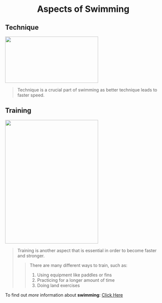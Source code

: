 # <center> Aspects of Swimming </center>

## Technique
<img src="https://d32ydbgkw6ghe6.cloudfront.net/production/uploads/cover_images/dcb1c8ce2677774579e854d473897f11ec4c/i1080x475.jpg" width="300" height="150">

> Technique is a crucial part of swimming as better technique leads to faster speed.

## Training
<img src="http://cen.acs.org/content/dam/cen/94/31/09431-cover-openercxd.jpg" width="300" height="400">

> Training is another aspect that is essential in order to become faster and stronger.
> > There are many different ways to train, such as:
> > 1. Using equipment like paddles or fins
> > 2. Practicing for a longer amount of time
> > 3. Doing land exercises


To find out *more* information about **swimming**: [Click Here](https://en.wikipedia.org/wiki/Swimming)
